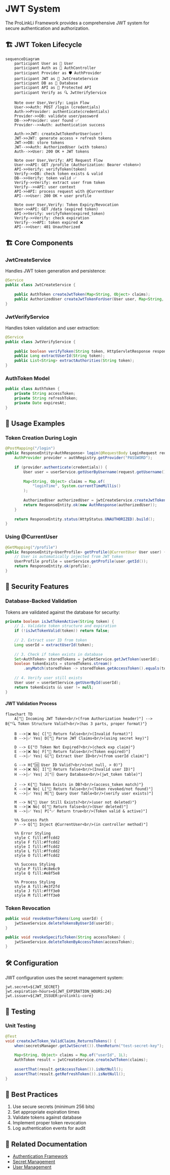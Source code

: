 # JWT System

The ProLinkLi Framework provides a comprehensive JWT system for secure authentication and authorization.

## 🏗️ JWT Token Lifecycle

```mermaid
sequenceDiagram
    participant User as 👤 User
    participant Auth as 🔐 AuthController
    participant Provider as 🛡️ AuthProvider
    participant JWT as 🎫 JwtCreateService
    participant DB as 💾 Database
    participant API as 📡 Protected API
    participant Verify as 🔍 JwtVerifyService
    
    Note over User,Verify: Login Flow
    User->>Auth: POST /login (credentials)
    Auth->>Provider: authenticate(credentials)
    Provider->>DB: validate user/password
    DB-->>Provider: user found ✅
    Provider-->>Auth: authentication success
    
    Auth->>JWT: createJwtTokenForUser(user)
    JWT->>JWT: generate access + refresh tokens
    JWT->>DB: store tokens
    JWT-->>Auth: AuthorizedUser (with tokens)
    Auth-->>User: 200 OK + JWT tokens
    
    Note over User,Verify: API Request Flow
    User->>API: GET /profile (Authorization: Bearer <token>)
    API->>Verify: verifyToken(token)
    Verify->>DB: check token exists & valid
    DB-->>Verify: token valid ✅
    Verify->>Verify: extract user from token
    Verify-->>API: user context
    API->>API: process request with @CurrentUser
    API-->>User: 200 OK + user profile
    
    Note over User,Verify: Token Expiry/Revocation
    User->>API: GET /data (expired token)
    API->>Verify: verifyToken(expired_token)
    Verify->>Verify: check expiration
    Verify-->>API: token expired ❌
    API-->>User: 401 Unauthorized
```

## 🏗️ Core Components

### JwtCreateService

Handles JWT token generation and persistence:

```java
@Service
public class JwtCreateService {
    
    public AuthToken createJwtToken(Map<String, Object> claims);
    public AuthorizedUser createJwtTokenForUser(User user, Map<String, Object> claims);
}
```

### JwtVerifyService

Handles token validation and user extraction:

```java
@Service
public class JwtVerifyService {
    
    public boolean verifyToken(String token, HttpServletResponse response);
    public Long extractUserId(String token);
    public List<String> extractAuthorities(String token);
}
```

### AuthToken Model

```java
public class AuthToken {
    private String accessToken;
    private String refreshToken;
    private Date expiresAt;
}
```

## 🚀 Usage Examples

### Token Creation During Login

```java
@PostMapping("/login")
public ResponseEntity<AuthResponse> login(@RequestBody LoginRequest request) {
    AuthProvider provider = authRegistry.getProvider("PASSWORD");
    
    if (provider.authenticate(credentials)) {
        User user = userService.getUserByUsername(request.getUsername());
        
        Map<String, Object> claims = Map.of(
            "loginTime", System.currentTimeMillis()
        );
        
        AuthorizedUser authorizedUser = jwtCreateService.createJwtTokenForUser(user, claims);
        return ResponseEntity.ok(new AuthResponse(authorizedUser));
    }
    
    return ResponseEntity.status(HttpStatus.UNAUTHORIZED).build();
}
```

### Using @CurrentUser

```java
@GetMapping("/profile")
public ResponseEntity<UserProfile> getProfile(@CurrentUser User user) {
    // User is automatically injected from JWT token
    UserProfile profile = userService.getProfile(user.getId());
    return ResponseEntity.ok(profile);
}
```

## 🔐 Security Features

### Database-Backed Validation

Tokens are validated against the database for security:

```java
private boolean isJwtTokenActive(String token) {
    // 1. Validate token structure and expiration
    if (!isJwtTokenValid(token)) return false;
    
    // 2. Extract user ID from token
    Long userId = extractUserId(token);
    
    // 3. Check if token exists in database
    Set<AuthToken> storedTokens = jwtGetService.getJwtToken(userId);
    boolean tokenExists = storedTokens.stream()
        .anyMatch(storedToken -> storedToken.getAccessToken().equals(token));
    
    // 4. Verify user still exists
    User user = userGetService.getUserById(userId);
    return tokenExists && user != null;
}
```

#### JWT Validation Process

```mermaid
flowchart TD
    A["🎫 Incoming JWT Token<br/>(from Authorization header)"] --> B{"🔍 Token Structure Valid?<br/>(has 3 parts, proper format)"}
    
    B -->|❌ No| C["🚫 Return false<br/>(Invalid format)"]
    B -->|✅ Yes| D["🔐 Parse JWT Claims<br/>(using secret key)"]
    
    D --> E{"⏰ Token Not Expired?<br/>(check exp claim)"}
    E -->|❌ No| F["🚫 Return false<br/>(Token expired)"]
    E -->|✅ Yes| G["👤 Extract User ID<br/>(from userId claim)"]
    
    G --> H{"🆔 User ID Valid?<br/>(not null, > 0)"}
    H -->|❌ No| I["🚫 Return false<br/>(Invalid user ID)"]
    H -->|✅ Yes| J["🗄️ Query Database<br/>(jwt_token table)"]
    
    J --> K{"💾 Token Exists in DB?<br/>(access_token match)"}
    K -->|❌ No| L["🚫 Return false<br/>(Token revoked/not found)"]
    K -->|✅ Yes| M["👤 Query User Table<br/>(verify user exists)"]
    
    M --> N{"🧑 User Still Exists?<br/>(user not deleted)"}
    N -->|❌ No| O["🚫 Return false<br/>(User deleted)"]
    N -->|✅ Yes| P["✅ Return true<br/>(Token valid & active)"]
    
    %% Success Path
    P --> Q["🎯 Inject @CurrentUser<br/>(in controller method)"]
    
    %% Error Styling
    style C fill:#ffcdd2
    style F fill:#ffcdd2
    style I fill:#ffcdd2
    style L fill:#ffcdd2
    style O fill:#ffcdd2
    
    %% Success Styling
    style P fill:#c8e6c9
    style Q fill:#e8f5e8
    
    %% Process Styling
    style A fill:#e3f2fd
    style J fill:#fff3e0
    style M fill:#fff3e0
```

### Token Revocation

```java
public void revokeUserTokens(Long userId) {
    jwtSaveService.deleteTokensByUserId(userId);
}

public void revokeSpecificToken(String accessToken) {
    jwtSaveService.deleteTokenByAccessToken(accessToken);
}
```

## 🛠️ Configuration

JWT configuration uses the secret management system:

```properties
jwt.secret=${JWT_SECRET}
jwt.expiration-hours=${JWT_EXPIRATION_HOURS:24}
jwt.issuer=${JWT_ISSUER:prolinkli-core}
```

## 🧪 Testing

### Unit Testing

```java
@Test
void createJwtToken_ValidClaims_ReturnsTokens() {
    when(secretsManager.getJwtSecret()).thenReturn("test-secret-key");
    
    Map<String, Object> claims = Map.of("userId", 1L);
    AuthToken result = jwtCreateService.createJwtToken(claims);
    
    assertThat(result.getAccessToken()).isNotNull();
    assertThat(result.getRefreshToken()).isNotNull();
}
```

## 🎯 Best Practices

1. Use secure secrets (minimum 256 bits)
2. Set appropriate expiration times
3. Validate tokens against database
4. Implement proper token revocation
5. Log authentication events for audit

## 🔗 Related Documentation

- [Authentication Framework](Authentication-Framework)
- [Secret Management](Secret-Management)
- [User Management](User-Management) 